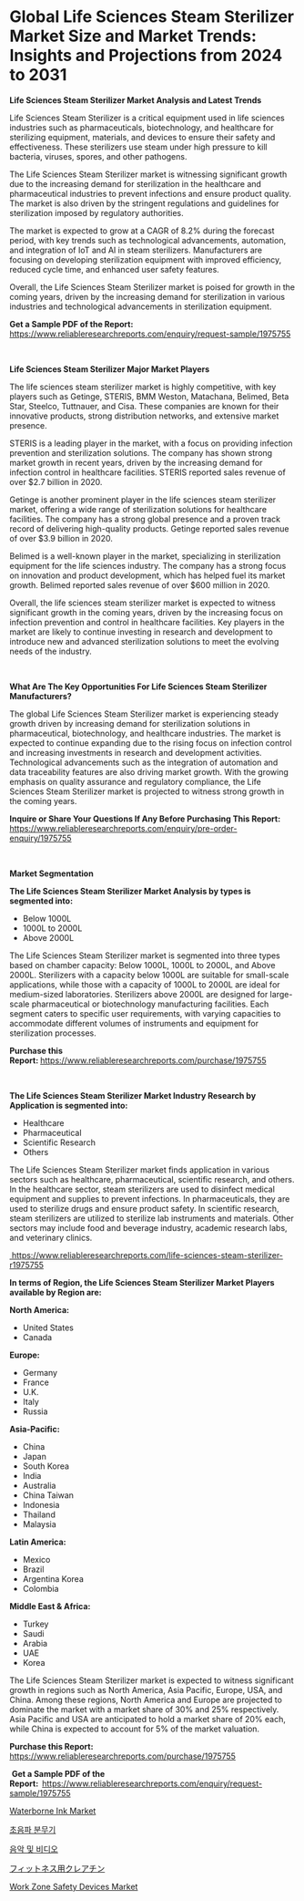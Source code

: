 <p><h1>Global Life Sciences Steam Sterilizer Market Size and Market Trends: Insights and Projections from 2024 to 2031</h1></p><p><strong>Life Sciences Steam Sterilizer Market Analysis and Latest Trends</strong></p>
<p><p>Life Sciences Steam Sterilizer is a critical equipment used in life sciences industries such as pharmaceuticals, biotechnology, and healthcare for sterilizing equipment, materials, and devices to ensure their safety and effectiveness. These sterilizers use steam under high pressure to kill bacteria, viruses, spores, and other pathogens.</p><p>The Life Sciences Steam Sterilizer market is witnessing significant growth due to the increasing demand for sterilization in the healthcare and pharmaceutical industries to prevent infections and ensure product quality. The market is also driven by the stringent regulations and guidelines for sterilization imposed by regulatory authorities.</p><p>The market is expected to grow at a CAGR of 8.2% during the forecast period, with key trends such as technological advancements, automation, and integration of IoT and AI in steam sterilizers. Manufacturers are focusing on developing sterilization equipment with improved efficiency, reduced cycle time, and enhanced user safety features.</p><p>Overall, the Life Sciences Steam Sterilizer market is poised for growth in the coming years, driven by the increasing demand for sterilization in various industries and technological advancements in sterilization equipment.</p></p>
<p><strong>Get a Sample PDF of the Report:&nbsp;</strong> <a href="https://www.reliableresearchreports.com/enquiry/request-sample/1975755">https://www.reliableresearchreports.com/enquiry/request-sample/1975755</a></p>
<p>&nbsp;</p>
<p><strong>Life Sciences Steam Sterilizer Major Market Players</strong></p>
<p><p>The life sciences steam sterilizer market is highly competitive, with key players such as Getinge, STERIS, BMM Weston, Matachana, Belimed, Beta Star, Steelco, Tuttnauer, and Cisa. These companies are known for their innovative products, strong distribution networks, and extensive market presence.</p><p>STERIS is a leading player in the market, with a focus on providing infection prevention and sterilization solutions. The company has shown strong market growth in recent years, driven by the increasing demand for infection control in healthcare facilities. STERIS reported sales revenue of over $2.7 billion in 2020.</p><p>Getinge is another prominent player in the life sciences steam sterilizer market, offering a wide range of sterilization solutions for healthcare facilities. The company has a strong global presence and a proven track record of delivering high-quality products. Getinge reported sales revenue of over $3.9 billion in 2020.</p><p>Belimed is a well-known player in the market, specializing in sterilization equipment for the life sciences industry. The company has a strong focus on innovation and product development, which has helped fuel its market growth. Belimed reported sales revenue of over $600 million in 2020.</p><p>Overall, the life sciences steam sterilizer market is expected to witness significant growth in the coming years, driven by the increasing focus on infection prevention and control in healthcare facilities. Key players in the market are likely to continue investing in research and development to introduce new and advanced sterilization solutions to meet the evolving needs of the industry.</p></p>
<p>&nbsp;</p>
<p><strong>What Are The Key Opportunities For Life Sciences Steam Sterilizer Manufacturers?</strong></p>
<p><p>The global Life Sciences Steam Sterilizer market is experiencing steady growth driven by increasing demand for sterilization solutions in pharmaceutical, biotechnology, and healthcare industries. The market is expected to continue expanding due to the rising focus on infection control and increasing investments in research and development activities. Technological advancements such as the integration of automation and data traceability features are also driving market growth. With the growing emphasis on quality assurance and regulatory compliance, the Life Sciences Steam Sterilizer market is projected to witness strong growth in the coming years.</p></p>
<p><strong>Inquire or Share Your Questions If Any Before Purchasing This Report:</strong> <a href="https://www.reliableresearchreports.com/enquiry/pre-order-enquiry/1975755">https://www.reliableresearchreports.com/enquiry/pre-order-enquiry/1975755</a></p>
<p>&nbsp;</p>
<p><strong>Market Segmentation</strong></p>
<p><strong>The Life Sciences Steam Sterilizer Market Analysis by types is segmented into:</strong></p>
<p><ul><li>Below 1000L</li><li>1000L to 2000L</li><li>Above 2000L</li></ul></p>
<p><p>The Life Sciences Steam Sterilizer market is segmented into three types based on chamber capacity: Below 1000L, 1000L to 2000L, and Above 2000L. Sterilizers with a capacity below 1000L are suitable for small-scale applications, while those with a capacity of 1000L to 2000L are ideal for medium-sized laboratories. Sterilizers above 2000L are designed for large-scale pharmaceutical or biotechnology manufacturing facilities. Each segment caters to specific user requirements, with varying capacities to accommodate different volumes of instruments and equipment for sterilization processes.</p></p>
<p><strong>Purchase this Report:&nbsp;</strong><a href="https://www.reliableresearchreports.com/purchase/1975755">https://www.reliableresearchreports.com/purchase/1975755</a></p>
<p>&nbsp;</p>
<p><strong>The Life Sciences Steam Sterilizer Market Industry Research by Application is segmented into:</strong></p>
<p><ul><li>Healthcare</li><li>Pharmaceutical</li><li>Scientific Research</li><li>Others</li></ul></p>
<p><p>The Life Sciences Steam Sterilizer market finds application in various sectors such as healthcare, pharmaceutical, scientific research, and others. In the healthcare sector, steam sterilizers are used to disinfect medical equipment and supplies to prevent infections. In pharmaceuticals, they are used to sterilize drugs and ensure product safety. In scientific research, steam sterilizers are utilized to sterilize lab instruments and materials. Other sectors may include food and beverage industry, academic research labs, and veterinary clinics.</p></p>
<p><a href="https://www.reliableresearchreports.com/life-sciences-steam-sterilizer-r1975755">&nbsp;https://www.reliableresearchreports.com/life-sciences-steam-sterilizer-r1975755</a></p>
<p><strong>In terms of Region, the Life Sciences Steam Sterilizer Market Players available by Region are:</strong></p>
<p>
    <p> <strong> North America: </strong>
        <ul>
            <li>United States</li>
            <li>Canada</li>
        </ul>
        </p> 
    <p> <strong> Europe: </strong>
        <ul>
            <li>Germany</li>
            <li>France</li>
            <li>U.K.</li>
            <li>Italy</li>
            <li>Russia</li>
        </ul>
        </p> 
    <p> <strong> Asia-Pacific: </strong>
        <ul>
            <li>China</li>
            <li>Japan</li>
            <li>South Korea</li>
            <li>India</li>
            <li>Australia</li>
            <li>China Taiwan</li>
            <li>Indonesia</li>
            <li>Thailand</li>
            <li>Malaysia</li>
        </ul>
        </p> 
    <p> <strong> Latin America: </strong>
        <ul>
            <li>Mexico</li>
            <li>Brazil</li>
            <li>Argentina Korea</li>
            <li>Colombia</li>
        </ul>
        </p> 
    <p> <strong> Middle East & Africa: </strong>
        <ul>
            <li>Turkey</li>
            <li>Saudi</li>
            <li>Arabia</li>
            <li>UAE</li>
            <li>Korea</li>
        </ul>
    </p>
    </p>
<p><p>The Life Sciences Steam Sterilizer market is expected to witness significant growth in regions such as North America, Asia Pacific, Europe, USA, and China. Among these regions, North America and Europe are projected to dominate the market with a market share of 30% and 25% respectively. Asia Pacific and USA are anticipated to hold a market share of 20% each, while China is expected to account for 5% of the market valuation.</p></p>
<p><strong>Purchase this Report: </strong><a href="https://www.reliableresearchreports.com/purchase/1975755">https://www.reliableresearchreports.com/purchase/1975755</a></p>
<p>&nbsp;<strong>Get a Sample PDF of the Report:&nbsp;&nbsp;</strong><a href="https://www.reliableresearchreports.com/enquiry/request-sample/1975755">https://www.reliableresearchreports.com/enquiry/request-sample/1975755</a></p>
<p><strong></strong></p>
<p><p><a href="https://issuu.com/reportprime-2/docs/waterborne-ink-market-size-2030.pptx">Waterborne Ink Market</a></p><p><a href="https://medium.com/@justonblock/%EC%B4%88%EC%9D%8C%ED%8C%8C-%ED%8C%8C%EC%87%84%EA%B8%B0-%EC%8B%9C%EC%9E%A5-%EA%B7%9C%EB%AA%A8-%EB%B0%8F-%EC%8B%9C%EC%9E%A5-%EB%8F%99%ED%96%A5-%EC%99%84%EC%A0%84%ED%95%9C-%EC%82%B0%EC%97%85-%EA%B0%9C%EC%9A%94-2024%EB%85%84%EB%B6%80%ED%84%B0-2031%EB%85%84-e4ff5279c1dc">초음파 분무기</a></p><p><a href="https://github.com/FelipeGrrady654556/Market-Research-Report-List-1/blob/main/231525041207.md">음악 및 비디오</a></p><p><a href="https://medium.com/@phillipbarnett65/%E3%83%95%E3%82%A3%E3%83%83%E3%83%88%E3%83%8D%E3%82%B9%E5%B8%82%E5%A0%B4%E3%81%AE%E3%82%AF%E3%83%AC%E3%82%A2%E3%83%81%E3%83%B3-2031%E5%B9%B4%E3%81%BE%E3%81%A7%E3%81%AE%E6%88%90%E5%8A%9F%E3%81%97%E3%81%9F%E3%83%93%E3%82%B8%E3%83%8D%E3%82%B9%E6%88%A6%E7%95%A5%E3%81%AE%E9%8D%B5-b6dd3780d0d6">フィットネス用クレアチン</a></p><p><a href="https://github.com/wwwkeltoum/Market-Research-Report-List-3/blob/main/work-zone-safety-devices-market.md">Work Zone Safety Devices Market</a></p></p>